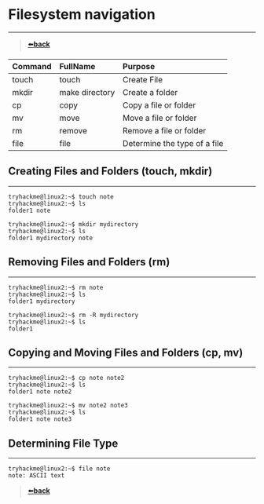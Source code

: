 # Filesystem navigation 

---
>[⬅️**back**](./README.md)

| Command | FullName       | Purpose                       |
|:--------|:---------------|:------------------------------|
| touch   | touch          | Create File                   |
| mkdir   | make directory | Create a folder               |
| cp      | copy           | Copy a file or folder         |
| mv      | move           | Move a file or folder         |
| rm      | remove         | Remove a file or folder       |
| file    | file           | Determine the type of a file  |

## Creating Files and Folders (touch, mkdir)

---
```
tryhackme@linux2:~$ touch note 
tryhackme@linux2:~$ ls            
folder1 note
```

```
tryhackme@linux2:~$ mkdir mydirectory 
tryhackme@linux2:~$ ls            
folder1 mydirectory note
```


## Removing Files and Folders (rm)

---

```
tryhackme@linux2:~$ rm note 
tryhackme@linux2:~$ ls            
folder1 mydirectory
```

```
tryhackme@linux2:~$ rm -R mydirectory 
tryhackme@linux2:~$ ls            
folder1
```


## Copying and Moving Files and Folders (cp, mv)

---

```
tryhackme@linux2:~$ cp note note2 
tryhackme@linux2:~$ ls            
folder1 note note2
```

```
tryhackme@linux2:~$ mv note2 note3 
tryhackme@linux2:~$ ls            
folder1 note note3
```


## Determining File Type

---

```
tryhackme@linux2:~$ file note 
note: ASCII text
```

>[⬅️**back**](./README.md)